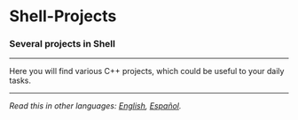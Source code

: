 # Shell-Projects
### Several projects in Shell

---

Here you will find various C++ projects, which could be useful to your daily tasks.

---

*Read this in other languages: [English](README.md), [Español](README.es.md).*
